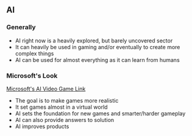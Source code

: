 ## AI

### Generally
* AI right now is a heavily explored, but barely uncovered sector
* It can heavily be used in gaming and/or eventually to create more complex things
* AI can be used for almost everything as it can learn from humans

### Microsoft's Look
[Microsoft's AI Video Game Link](http://research.microsoft.com/en-us/projects/ijcaiigames/)
* The goal is to make games more realistic
* It set games almost in a virtual world
* AI sets the foundation for new games and smarter/harder gameplay
* AI can also provide answers to solution
* AI improves products

